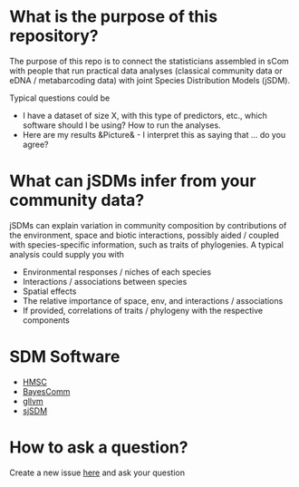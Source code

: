 # What is the purpose of this repository?

The purpose of this repo is to connect the statisticians assembled in sCom with people that run practical data analyses (classical community data or eDNA / metabarcoding data) with joint Species Distribution Models (jSDM). 

Typical questions could be

*  I have a dataset of size X, with this type of predictors, etc., which software should I be using? How to run the analyses. 
*  Here are my results &Picture& - I interpret this as saying that ... do you agree?

# What can jSDMs infer from your community data?

jSDMs can explain variation in community composition by contributions of the environment, space and biotic interactions, possibly aided / coupled with species-specific information, such as traits of phylogenies. A typical analysis could supply you with 

* Environmental responses / niches of each species
* Interactions / associations between species
* Spatial effects
* The relative importance of space, env, and interactions / associations
* If provided, correlations of traits / phylogeny with the respective components

# SDM Software

* [HMSC](https://cran.r-project.org/web/packages/Hmsc/index.html)
* [BayesComm](https://cran.r-project.org/web/packages/BayesComm/index.html)
* [gllvm](https://cran.r-project.org/web/packages/gllvm/index.html)
* [sjSDM](https://theoreticalecology.github.io/s-jSDM/) 

# How to ask a question? 

Create a new issue [here](https://github.com/iDiv-sCom/jSDM-Help/issues) and ask your question


